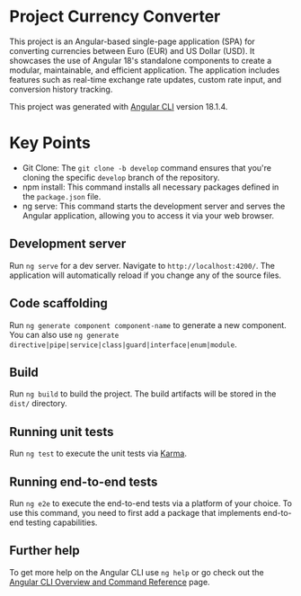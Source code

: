 # Project Currency Converter
This project is an Angular-based single-page application (SPA) for converting currencies between Euro (EUR) and US Dollar (USD). It showcases the use of Angular 18's standalone components to create a modular, maintainable, and efficient application. The application includes features such as real-time exchange rate updates, custom rate input, and conversion history tracking.

This project was generated with [Angular CLI](https://github.com/angular/angular-cli) version 18.1.4.

# Key Points

- Git Clone: The `git clone -b develop` command ensures that you're cloning the specific `develop` branch of the repository.
- npm install: This command installs all necessary packages defined in the `package.json` file.
- ng serve: This command starts the development server and serves the Angular application, allowing you to access it via your web browser.

## Development server

Run `ng serve` for a dev server. Navigate to `http://localhost:4200/`. The application will automatically reload if you change any of the source files.

## Code scaffolding

Run `ng generate component component-name` to generate a new component. You can also use `ng generate directive|pipe|service|class|guard|interface|enum|module`.

## Build

Run `ng build` to build the project. The build artifacts will be stored in the `dist/` directory.

## Running unit tests

Run `ng test` to execute the unit tests via [Karma](https://karma-runner.github.io).

## Running end-to-end tests

Run `ng e2e` to execute the end-to-end tests via a platform of your choice. To use this command, you need to first add a package that implements end-to-end testing capabilities.

## Further help

To get more help on the Angular CLI use `ng help` or go check out the [Angular CLI Overview and Command Reference](https://angular.dev/tools/cli) page.
